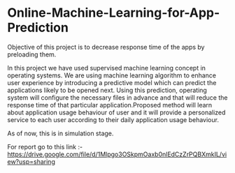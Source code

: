 # Online-Machine-Learning-for-App-Prediction
Objective of this project is to decrease response time of the apps by preloading them.

In this project we have used supervised machine learning concept in operating systems.  We are using machine learning algorithm to enhance user experience by introducing a predictive model which can predict the applications likely to be opened next.  Using this prediction, operating system will configure the necessary files in advance and that will reduce the response time of that particular application.Proposed method will learn about application usage behaviour of user and it will provide a personalized service to each user according to their daily application usage behaviour.

As of now, this is in simulation stage.

For report go to this link :- https://drive.google.com/file/d/1Mlpgo3OSkpmOaxb0nlEdCzZrPQBXmkIL/view?usp=sharing

